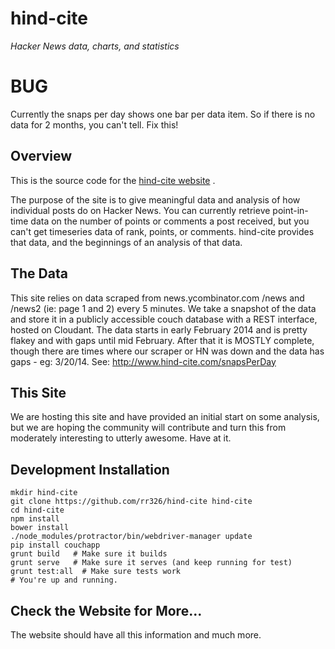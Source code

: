 # hind-cite
_Hacker News data, charts, and statistics_

# BUG
Currently the snaps per day shows one bar per data item. So if there is no data for 2 months, you can't tell.
Fix this!

## Overview
This is the source code for the [hind-cite website](http://www.hind-cite.com/) .

The purpose of the site is to give meaningful data and analysis of how individual posts do on Hacker News. You can currently retrieve point-in-time data on the number of points or comments a post received, but you can't get timeseries data of rank, points, or comments. hind-cite provides that data, and the beginnings of an analysis of that data.

## The Data
This site relies on data scraped from news.ycombinator.com /news and /news2 (ie: page 1 and 2) every 5 minutes. We take a snapshot of the data and store it in a publicly accessible couch database with a REST interface, hosted on Cloudant.  The data starts in early February 2014 and is pretty flakey and with gaps until mid February. After that it is MOSTLY complete, though there are times where our scraper or HN was down and the data has gaps - eg: 3/20/14.  See: http://www.hind-cite.com/snapsPerDay

## This Site
We are hosting this site and have provided an initial start on some analysis, but we are hoping the community will contribute and turn this from moderately interesting to utterly awesome.  Have at it.

## Development Installation
    mkdir hind-cite
    git clone https://github.com/rr326/hind-cite hind-cite
    cd hind-cite
    npm install
    bower install
    ./node_modules/protractor/bin/webdriver-manager update
    pip install couchapp
    grunt build   # Make sure it builds
    grunt serve   # Make sure it serves (and keep running for test)
    grunt test:all  # Make sure tests work
    # You're up and running. 

## Check the Website for More...
The website should have all this information and much more.